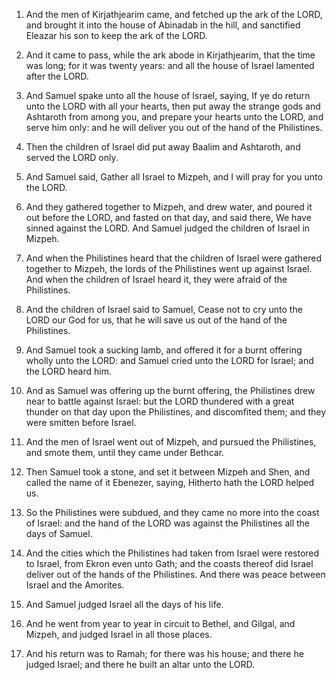1. And the men of Kirjathjearim came, and fetched up the ark of the
LORD, and brought it into the house of Abinadab in the hill, and
sanctified Eleazar his son to keep the ark of the LORD.

2. And it came to pass, while the ark abode in Kirjathjearim, that
the time was long; for it was twenty years: and all the house of
Israel lamented after the LORD.

3. And Samuel spake unto all the house of Israel, saying, If ye do
return unto the LORD with all your hearts, then put away the strange
gods and Ashtaroth from among you, and prepare your hearts unto the
LORD, and serve him only: and he will deliver you out of the hand of
the Philistines.

4. Then the children of Israel did put away Baalim and Ashtaroth, and
served the LORD only.

5. And Samuel said, Gather all Israel to Mizpeh, and I will pray for
you unto the LORD.

6. And they gathered together to Mizpeh, and drew water, and poured
it out before the LORD, and fasted on that day, and said there, We
have sinned against the LORD. And Samuel judged the children of Israel
in Mizpeh.

7. And when the Philistines heard that the children of Israel were
gathered together to Mizpeh, the lords of the Philistines went up
against Israel. And when the children of Israel heard it, they were
afraid of the Philistines.

8. And the children of Israel said to Samuel, Cease not to cry unto
the LORD our God for us, that he will save us out of the hand of the
Philistines.

9. And Samuel took a sucking lamb, and offered it for a burnt
offering wholly unto the LORD: and Samuel cried unto the LORD for
Israel; and the LORD heard him.

10. And as Samuel was offering up the burnt offering, the Philistines
drew near to battle against Israel: but the LORD thundered with a
great thunder on that day upon the Philistines, and discomfited them;
and they were smitten before Israel.

11. And the men of Israel went out of Mizpeh, and pursued the
Philistines, and smote them, until they came under Bethcar.

12. Then Samuel took a stone, and set it between Mizpeh and Shen, and
called the name of it Ebenezer, saying, Hitherto hath the LORD helped
us.

13. So the Philistines were subdued, and they came no more into the
coast of Israel: and the hand of the LORD was against the Philistines
all the days of Samuel.

14. And the cities which the Philistines had taken from Israel were
restored to Israel, from Ekron even unto Gath; and the coasts thereof
did Israel deliver out of the hands of the Philistines. And there was
peace between Israel and the Amorites.

15. And Samuel judged Israel all the days of his life.

16. And he went from year to year in circuit to Bethel, and Gilgal,
and Mizpeh, and judged Israel in all those places.

17. And his return was to Ramah; for there was his house; and there
he judged Israel; and there he built an altar unto the LORD.